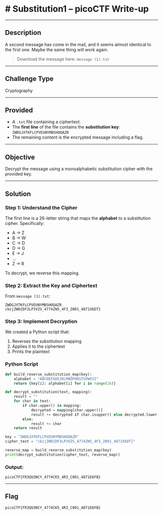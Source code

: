 
# # Substitution1 – picoCTF Write-up

---

## Description
A second message has come in the mail, and it seems almost identical to the first one. Maybe the same thing will work again.

> Download the message here: `message (1).txt`

---

## Challenge Type
Cryptography

---

## Provided
- A `.txt` file containing a ciphertext.
- The **first line** of the file contains the **substitution key**: `ZWDGJXTKFLCPVEUNYMBSHOQAZR`
- The remaining content is the encrypted message including a flag.

---

## Objective
Decrypt the message using a monoalphabetic substitution cipher with the provided key.

---

## Solution

### Step 1: Understand the Cipher
The first line is a 26-letter string that maps the **alphabet** to a substitution cipher. Specifically:
- A -> Z
- B -> W
- C -> D
- D -> G
- E -> J
- ...
- Z -> R

To decrypt, we reverse this mapping.

### Step 2: Extract the Key and Ciphertext
From `message (1).txt`:
```
ZWDGJXTKFLCPVEUNYMBSHOQAZR
cbzjZWD{DF3LP3VZS_4774ZN5_4F3_Z001_4871X6DT}
```

### Step 3: Implement Decryption
We created a Python script that:
1. Reverses the substitution mapping
2. Applies it to the ciphertext
3. Prints the plaintext

### Python Script
```python
def build_reverse_substitution_map(key):
    alphabet = "ABCDEFGHIJKLMNOPQRSTUVWXYZ"
    return {key[i]: alphabet[i] for i in range(26)}

def decrypt_substitution(text, mapping):
    result = ""
    for char in text:
        if char.upper() in mapping:
            decrypted = mapping[char.upper()]
            result += decrypted if char.isupper() else decrypted.lower()
        else:
            result += char
    return result

key = "ZWDGJXTKFLCPVEUNYMBSHOQAZR"
cipher_text = "cbzjZWD{DF3LP3VZS_4774ZN5_4F3_Z001_4871X6DT}"

reverse_map = build_reverse_substitution_map(key)
print(decrypt_substitution(cipher_text, reverse_map))
```

### Output:
```
picoCTF{FR3QU3NCY_4774CK5_4R3_C001_4871E6FB}
```

---

## Flag
```
picoCTF{FR3QU3NCY_4774CK5_4R3_C001_4871E6FB}
```


